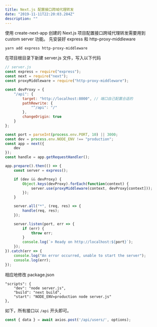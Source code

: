 ```yaml
---
title: Next.js 配置接口跨域代理转发
date: "2019-11-11T22:20:03.284Z"
description: ""
---
```


使用 create-next-app 创建的 Next.js 项目配置接口跨域代理转发需要用到 custom server 功能。
先安装好 express 和 http-proxy-middleware

```shell script
yarn add express http-proxy-middleware
```

在项目根目录下新建 server.js 文件，写入以下代码

```javascript
// server.js
const express = require("express");
const next = require("next");
const proxyMiddleware = require("http-proxy-middleware");

const devProxy = {
    "/api": {
        target: "http://localhost:8000", // 端口自己配置合适的
        pathRewrite: {
            "^/api": "/"
        },
        changeOrigin: true
    }
};

const port = parseInt(process.env.PORT, 10) || 3000;
const dev = process.env.NODE_ENV !== "production";
const app = next({
    dev
});
const handle = app.getRequestHandler();

app.prepare().then(() => {
    const server = express();

    if (dev && devProxy) {
        Object.keys(devProxy).forEach(function(context) {
            server.use(proxyMiddleware(context, devProxy[context]));
        });
    }

    server.all("*", (req, res) => {
        handle(req, res);
    });

    server.listen(port, err => {
        if (err) {
            throw err;
        }
        console.log(`> Ready on http://localhost:${port}`);
    });
}).catch(err => {
    console.log("An error occurred, unable to start the server");
    console.log(err);
});
```

相应地修改 package.json

```text
"scripts": {
    "dev": "node server.js",
    "build": "next build",
    "start": "NODE_ENV=production node server.js"
},
```

如下，所有接口以 `/api` 开头即可。

```javascript
const { data } = await axios.post('/api/users/', options);
```
